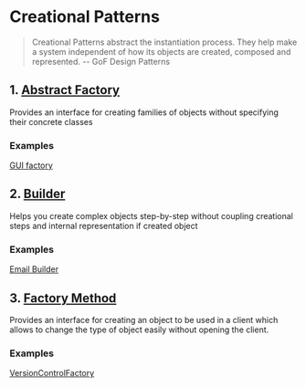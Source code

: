 Creational Patterns
===================

> Creational Patterns abstract the instantiation process.
> They help make a system independent of how its objects are created, composed and represented.
  -- GoF Design Patterns
  
## 1. [Abstract Factory](/creational/abstract_factory)
Provides an interface for creating families of objects without specifying their concrete classes
### Examples
[GUI factory](http://rubydoc.info/github/emilsoman/design-patterns-ruby/master/Creational/AbstractFactory/GuiFactoryExample)

## 2. [Builder](/creational/builder)
Helps you create complex objects step-by-step without coupling creational steps and internal representation if created object
### Examples
[Email Builder](http://rubydoc.info/github/emilsoman/design-patterns-ruby/master/Creational/Builder/EmailBuilderExample)


## 3. [Factory Method](/creational/factory_method)
Provides an interface for creating an object to be used in a client which allows to change the type of object easily without opening the client.
### Examples
[VersionControlFactory](http://rubydoc.info/github/emilsoman/design-patterns-ruby/master/Creational/FactoryMethod/VersionControlFactoryExample)
